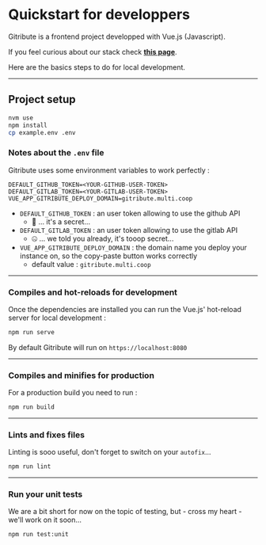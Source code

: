 # Quickstart for developpers

Gitribute is a frontend project developped with Vue.js (Javascript).

If you feel curious about our stack check **[this page](/stack)**.

Here are the basics steps to do for local development.

---

## Project setup

```bash
nvm use
npm install
cp example.env .env
```

### Notes about the `.env` file

Gitribute uses some environment variables to work perfectly :

```env
DEFAULT_GITHUB_TOKEN=<YOUR-GITHUB-USER-TOKEN>
DEFAULT_GITLAB_TOKEN=<YOUR-GITLAB-USER-TOKEN>
VUE_APP_GITRIBUTE_DEPLOY_DOMAIN=gitribute.multi.coop
```

- `DEFAULT_GITHUB_TOKEN` : an user token allowing to use the github API
  - 🤫 ... it's a secret...
- `DEFAULT_GITLAB_TOKEN` : an user token allowing to use the gitlab API
  - 🤐 ... we told you already, it's tooop secret...
- `VUE_APP_GITRIBUTE_DEPLOY_DOMAIN` : the domain name you deploy your instance on, so the copy-paste button works correctly
  - default value : `gitribute.multi.coop`

---

### Compiles and hot-reloads for development

Once the dependencies are installed you can run the Vue.js' hot-reload server for local development :

```bash
npm run serve
```

By default Gitribute will run on `https://localhost:8080`

---

### Compiles and minifies for production

For a production build you need to run :

```bash
npm run build
```

---

### Lints and fixes files

Linting is sooo useful, don't forget to switch on your `autofix`...

```bash
npm run lint
```

---

### Run your unit tests

We are a bit short for now on the topic of testing, but - cross my heart - we'll work on it soon...

```bash
npm run test:unit
```
